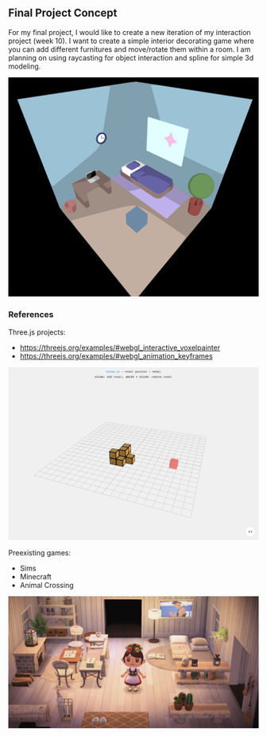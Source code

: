 Final Project Concept
------

For my final project, I would like to create a new iteration of my interaction project (week 10). I want to create a simple interior decorating game where you can add different furnitures and move/rotate them within a room. I am planning on using raycasting for object interaction and spline for simple 3d modeling.

![week10](./images/week10.png)

### References

Three.js projects:
- https://threejs.org/examples/#webgl_interactive_voxelpainter
- https://threejs.org/examples/#webgl_animation_keyframes

![week10](./images/voxel.png)

Preexisting games:
- Sims
- Minecraft
- Animal Crossing

![week10](./images/ac-room.png)


